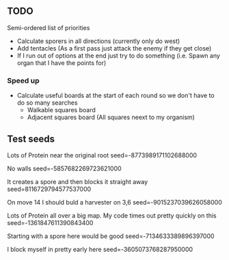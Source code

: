 ## TODO

Semi-ordered list of priorities

- Calculate sporers in all directions (currently only do west)
- Add tentacles (As a first pass just attack the enemy if they get close)
- If I run out of options at the end just try to do something (i.e. Spawn any organ that I have the points for)

### Speed up

- Calculate useful boards at the start of each round so we don't have to do so many searches
  - Walkable squares board
  - Adjacent squares board (All squares neext to my organism)

## Test seeds

Lots of Protein near the original root 
seed=-8773989171102688000

No walls
seed=-5857682269723621000

It creates a spore and then blocks it straight away
seed=8116729794577537000

On move 14 I should buld a harvester on 3,6
seed=-9015237039626058000

Lots of Protein all over a big map. My code times out pretty quickly on this
seed=-1361847611390843400

Starting with a spore here would be good
seed=-7134633389896397000

I block myself in pretty early here
seed=-3605073768287950000

